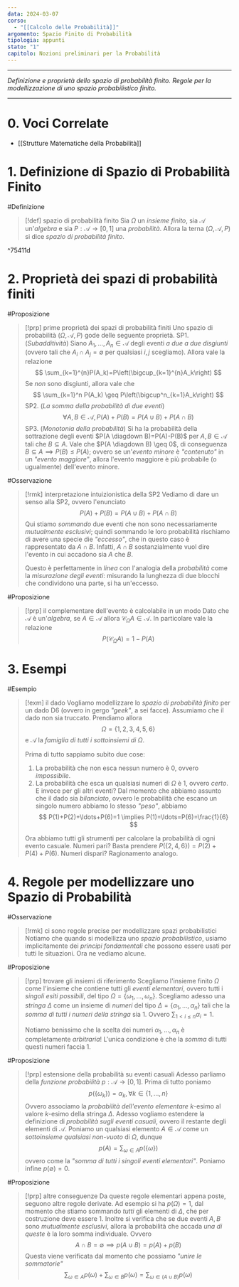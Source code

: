 ```yaml
---
data: 2024-03-07
corso:
  - "[[Calcolo delle Probabilità]]"
argomento: Spazio Finito di Probabilità
tipologia: appunti
stato: "1"
capitolo: Nozioni preliminari per la Probabilità
---
```

- - -
*Definizione e proprietà dello spazio di probabilità finito. Regole per la modellizzazione di uno spazio probabilistico finito.*
- - -
# 0. Voci Correlate
- [[Strutture Matematiche della Probabilità]]
# 1. Definizione di Spazio di Probabilità Finito
#Definizione 
> [!def] spazio di probabilità finito
> Sia $\Omega$ un *insieme finito*, sia $\mathcal{A}$ un'*algebra* e sia $P:\mathcal{A}\longrightarrow[0,1]$ una *probabilità*.
> Allora la terna $(\Omega, \mathcal{A}, P)$ si dice *spazio di probabilità finito*.

^75411d

# 2. Proprietà dei spazi di probabilità finiti
#Proposizione 
> [!prp] prime proprietà dei spazi di probabilità finiti
> Uno spazio di probabilità $(\Omega, \mathcal{A}, P)$ gode delle seguente proprietà.
> SP1. (*Subadditività*)
> Siano $A_1, \ldots, A_n \in \mathcal{A}$ degli eventi *a due a due disgiunti* (ovvero tali che $A_i \cap A_j = \emptyset$ per qualsiasi $i,j$ scegliamo). Allora vale la relazione
> $$
> \sum_{k=1}^{n}P(A_k)=P\left(\bigcup_{k=1}^{n}A_k\right)
> $$
> Se *non* sono disgiunti, allora vale che
> $$
> \sum_{k=1}^n P(A_k) \geq P\left(\bigcup^n_{k=1}A_k\right)
> $$
> SP2. (*La somma della probabilità di due eventi*)
> $$
> \forall A,B \in \mathcal{A}, P(A)+P(B) = P(A \cup B) + P(A \cap B)
> $$
> SP3. (*Monotonia della probabilità*)
> Si ha la probabilità della sottrazione degli eventi $P(A \diagdown B)=P(A)-P(B)$ per $A, B \in \mathcal{A}$ tali che $B \subseteq A$.
> Vale che $P(A \diagdown B) \geq 0$, di conseguenza $B \subseteq A \implies P(B) \leq P(A)$; ovvero se un'*evento minore* è *"contenuto"* in un *"evento maggiore"*, allora l'evento maggiore è più probabile (o ugualmente) dell'evento minore. 

#Osservazione 
> [!rmk] interpretazione intuizionistica della SP2
> Vediamo di dare un senso alla SP2, ovvero l'enunciato
> $$
> P(A)+P(B) = P(A\cup B) + P(A \cap B)
> $$
> Qui stiamo *sommando* due eventi che non sono necessariamente *mutualmente esclusivi*; quindi sommando le loro probabilità rischiamo di avere una specie die *"eccesso"*, che in questo caso è rappresentato da $A \cap B$. Infatti, $A \cap B$ sostanzialmente vuol dire l'evento in cui accadono sia $A$ che $B$.
> 
> Questo è perfettamente in *linea* con l'analogia della *probabilità* come la *misurazione degli eventi*: misurando la lunghezza di due blocchi che condividono una parte, si ha un'eccesso.

#Proposizione 
> [!prp] il complementare dell'evento è calcolabile in un modo
> Dato che $\mathcal{A}$ è un'*algebra*, se $A \in \mathcal{A}$ allora $\mathcal{C}_\Omega A \in \mathcal{A}$.
> In particolare vale la relazione
> $$
> P(\mathcal{C}_\Omega A)=1-P(A)
> $$

# 3. Esempi
#Esempio 
> [!exm] il dado
> Vogliamo modellizzare lo *spazio di probabilità finito* per un dado D6 (ovvero in gergo *"geek"*, a sei facce). Assumiamo che il dado non sia truccato. Prendiamo allora
> $$
> \Omega = \{1,2,3,4,5,6\}
> $$
> e $\mathcal{A}$ la *famiglia di tutti i sottoinsiemi di* $\Omega$.
> 
> Prima di tutto sappiamo subito due cose:
> 1. La probabilità che non esca nessun numero è $0$, ovvero *impossibile*.
> 2. La probabilità che esca un qualsiasi numeri di $\Omega$ è $1$, ovvero *certo*.
> E invece per gli altri eventi? Dal momento che abbiamo assunto che il dado sia *bilanciato*, ovvero le probabilità che escano un singolo numero abbiamo lo stesso *"peso"*, abbiamo
> $$
> P(1)+P(2)+\ldots+P(6)=1 \implies P(1)=\ldots=P(6)=\frac{1}{6}
> $$
> 
> Ora abbiamo tutti gli strumenti per calcolare la probabilità di ogni evento casuale.
> Numeri pari? Basta prendere $P(\{2,4,6\}) = P(2)+P(4)+P(6)$. Numeri dispari? Ragionamento analogo.

# 4. Regole per modellizzare uno Spazio di Probabilità
#Osservazione 
> [!rmk] ci sono regole precise per modellizzare spazi probabilistici
> Notiamo che quando si modellizza uno *spazio probabilistico*, usiamo implicitamente dei *principi fondamentali* che possono essere usati per tutti le situazioni. Ora ne vediamo alcune.

#Proposizione 
> [!prp] trovare gli insiemi di riferimento
> Scegliamo l'insieme finito $\Omega$ come l'insieme che contiene tutti gli *eventi elementari*, ovvero tutti i *singoli esiti possibili*, del tipo $\Omega = \{\omega_1, \ldots, \omega_n\}$.
> Scegliamo adesso una *stringa* $\Delta$ come un insieme di *numeri* del tipo $\Delta=\{\alpha_1, \ldots, \alpha_n\}$ tali che la *somma di tutti i numeri della stringa* sia $1$. Ovvero $\sum_{1<i\leq n}\alpha_i= 1$.
> 
> Notiamo benissimo che la scelta dei numeri $\alpha_1, \ldots, \alpha_n$ è completamente *arbitraria*! L'unica condizione è che la *somma* di tutti questi numeri faccia $1$.

#Proposizione 
> [!prp] estensione della probabilità su eventi casuali
> Adesso parliamo della *funzione probabilità* $p:\mathcal{A}\longrightarrow[0,1]$. 
> Prima di tutto poniamo
> $$
> p(\{\omega_k\})=\alpha_k, \forall k \in \{1, \ldots, n\}
> $$
> Ovvero associamo la *probabilità dell'evento elementare* $k$-esimo al valore $k$-esimo della stringa $\Delta$.
> Adesso vogliamo estendere la definizione di *probabilità sugli eventi casuali*, ovvero il restante degli elementi di $\mathcal{A}$. 
> Poniamo un qualsiasi elemento $A \in \mathcal{A}$ come un *sottoinsieme qualsiasi non-vuoto* di $\Omega$, dunque
> $$
> p(A) = \sum_{\omega \in A}p(\{\omega\})
> $$
> ovvero come la *"somma di tutti i singoli eventi elementari"*.
> Poniamo infine $p(\emptyset)=0$.

#Proposizione 
> [!prp] altre conseguenze
> Da queste regole elementari appena poste, seguono altre regole derivate.
> Ad esempio si ha $p(\Omega)=1$, dal momento che stiamo sommando *tutti* gli elementi di $\Delta$, che per costruzione deve essere $1$.
> Inoltre si verifica che se due eventi $A, B$ sono *mutualmente esclusivi*, allora la probabilità che accada *una di queste* è la loro somma individuale. Ovvero
> $$
> A\cap B = \emptyset \implies p(A\cup B)=p(A)+p(B)
> $$
> Questa viene verificata dal momento che possiamo *"unire le sommatorie"*
> $$
> \sum_{\omega \in A}p(\omega)+\sum_{\omega \in B}p(\omega) = \sum_{\omega \in (A \cup B)}p(\omega)
> $$
